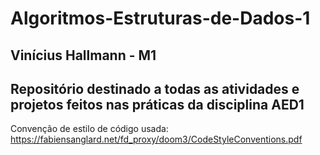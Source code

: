 # Algoritmos-Estruturas-de-Dados-1
## Vinícius Hallmann - M1

## Repositório destinado a todas as atividades e projetos feitos nas práticas da disciplina AED1

Convenção de estilo de código usada: https://fabiensanglard.net/fd_proxy/doom3/CodeStyleConventions.pdf <br/>


